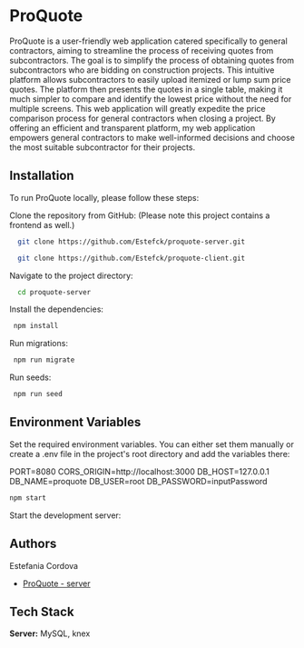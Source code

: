 # ProQuote

ProQuote is a user-friendly web application catered specifically to general contractors, aiming to streamline the process of receiving quotes from subcontractors. The goal is to simplify the process of obtaining quotes from subcontractors who are bidding on construction projects. This intuitive platform allows subcontractors to easily upload itemized or lump sum price quotes. The platform then presents the quotes in a single table, making it much simpler to compare and identify the lowest price without the need for multiple screens. This web application will greatly expedite the price comparison process for general contractors when closing a project. By offering an efficient and transparent platform, my web application empowers general contractors to make well-informed decisions and choose the most suitable subcontractor for their projects.


## Installation
To run ProQuote locally, please follow these steps:

Clone the repository from GitHub: (Please note this project contains a frontend as well.)

```bash
  git clone https://github.com/Estefck/proquote-server.git

  git clone https://github.com/Estefck/proquote-client.git
```
Navigate to the project directory:

```bash
  cd proquote-server
```
Install the dependencies:

```bash
 npm install
```

Run migrations: 

```bash
 npm run migrate
```

Run seeds: 

```bash
 npm run seed
```

## Environment Variables

Set the required environment variables. You can either set them manually or create a .env file in the project's root directory and add the variables there: 

PORT=8080
CORS_ORIGIN=http://localhost:3000
DB_HOST=127.0.0.1
DB_NAME=proquote
DB_USER=root
DB_PASSWORD=inputPassword

```bash
npm start
```
Start the development server:

## Authors

Estefania Cordova 
- [ProQuote - server](https://github.com/Estefck/proquote-server)


## Tech Stack 

**Server:** MySQL, knex 
